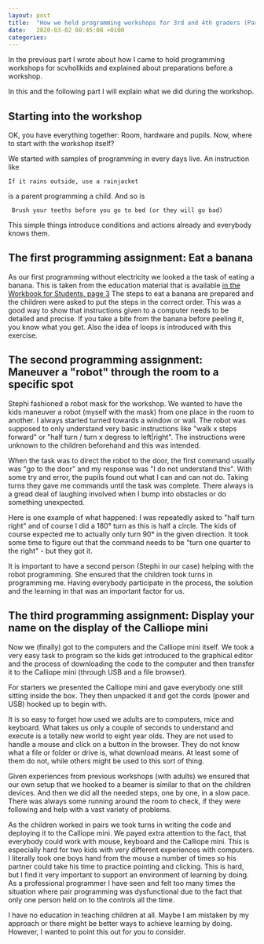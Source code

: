 ```yaml
---
layout: post
title:  "How we held programming workshops for 3rd and 4th graders (Part II)"
date:   2020-03-02 08:45:00 +0100
categories: 
---
```


In the previous part I wrote about how I came to hold programming workshops for scvhollkids and 
explained about preparations before a workshop.

In this and the following part I will explain what we did during the workshop.

## Starting into the workshop

OK, you have everything together: Room, hardware and pupils. Now, where to start with the workshop itself?

We started with samples of programming in every days live. An instruction like 

    If it rains outside, use a rainjacket
    
is a parent programming a child. And so is

     Brush your teeths before you go to bed (or they will go bad)
     
This simple things introduce conditions and actions already and everybody knows them.

## The first programming assignment: Eat a banana

As our first programming without electricity we looked a the task of eating a banana. This is
taken from the education material that is available [in the Workbook for Students, page 3](https://calliope.cc/en/school/didactic-material)
The steps to eat a banana are prepared and the children were asked to put the steps in the correct order.
This was a good way to show that instructions given to a computer needs to be detailed and precise. If you 
take a bite from the banana before peeling it, you know what you get. Also the idea of loops is introduced 
with this exercise.

## The second programming assignment: Maneuver a "robot" through the room to a specific spot

Stephi fashioned a robot mask for the workshop. We wanted to have the kids maneuver a robot (myself with the mask)
from one place in the room to another. I always started turned towards a window or wall. The robot was supposed to
only understand very basic instructions like "walk x steps forward" or "half turn / turn x degress to left|right". 
The instructions were unknown to the children beforehand and this was intended.

When the task was to direct the robot to the door, the first command usually was "go to the door" and my response
was "I do not understand this". With some try and error, the pupils found out what I can and can not do. Taking
turns they gave me commands until the task was complete. There always is a gread deal of laughing involved when I 
bump into obstacles or do something unexpected. 

Here is one example of what happened: I was repeatedly asked to "half turn right" and of course I did a 180° turn 
as this is half a circle. The kids of course expected me to actually only turn 90° in the given direction. It took
some time to figure out that the command needs to be "turn one quarter to the right" - but they got it.

It is important to have a second person (Stephi in our case) helping with the robot programming. She ensured that
the children took turns in programming me. Having everybody participate in the process, the solution and the 
learning in that was an important factor for us.

## The third programming assignment: Display your name on the display of the Calliope mini

Now we (finally) got to the computers and the Calliope mini itself. We took a very easy task to
program so the kids get introduced to the graphical editor and the process of downloading the code
to the computer and then transfer it to the Calliope mini (through USB and a file browser).

For starters we presented the Calliope mini and gave everybody one still sitting inside the box. They then unpacked it 
and got the cords (power and USB) hooked up to begin with. 

It is so easy to forget how used we adults are to computers, mice and keyboard. What takes us only a couple
of seconds to understand and execute is a totally new world to eight year olds. They are not used to handle a mouse
and click on a button in the browser. They do not know what a file or folder or drive is, what download means.
At least some of them do not, while others might be used to this sort of thing.

Given experiences from previous workshops (with adults) we ensured that our own setup that we hooked to a beamer
is similar to that on the children devices. And then we did all the needed steps, one by one, in a slow pace. 
There was always some running around the room to check, if they were following and help with a vast variety of problems.

As the children worked in pairs we took turns in writing the code and deploying it to the Calliope mini. 
We payed extra attention to the fact, that everybody could work with mouse, keyboard and the Calliope mini.
This is especially hard for two kids with very different experiences with computers. I literally took one boys
hand from the mouse a number of times so his partner could take his time to practice pointing and clicking.
This is hard, but I find it very important to support an environment of learning by doing. As a professional 
programmer I have seen and felt too many times the situation where pair programming was dysfunctional due to
the fact that only one person held on to the controls all the time.

I have no education in teaching children at all. Maybe I am mistaken by my approach or there might be better ways
to achieve learning by doing. However, I wanted to point this out for you to consider.
